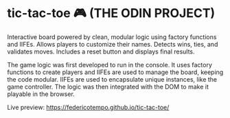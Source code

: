 # tic-tac-toe 🎮 (THE ODIN PROJECT)

Interactive board powered by clean, modular logic using factory functions and IIFEs.
Allows players to customize their names.
Detects wins, ties, and validates moves.
Includes a reset button and displays final results.

The game logic was first developed to run in the console.
It uses factory functions to create players and IIFEs are used to manage the board, keeping the code modular.
IIFEs are used to encapsulate unique instances, like the game controller.
The logic was then integrated with the DOM to make it playable in the browser.

Live preview: https://federicotempo.github.io/tic-tac-toe/
